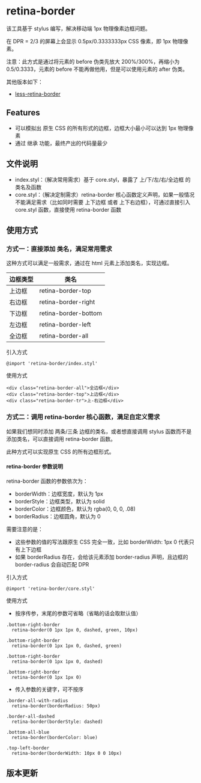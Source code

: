 # retina-border

该工具基于 stylus 编写，解决移动端 1px 物理像素边框问题。

在 DPR = 2/3 的屏幕上会显示 0.5px/0.3333333px CSS 像素，即 1px 物理像素。

注意：此方式是通过将元素的 before 伪类先放大 200%/300%，再缩小为 0.5/0.3333，元素的 before 不能再做他用，但是可以使用元素的 after 伪类。

其他版本如下：
- [less-retina-border](https://www.npmjs.com/package/less-retina-border)


## Features
- 可以模拟出 原生 CSS 的所有形式的边框，边框大小最小可以达到 1px 物理像素
- 通过 继承 功能，最终产出的代码量最少

## 文件说明

- index.styl：（解决常用需求）基于 core.styl，暴露了 上/下/左/右/全边框 的类名及函数
- core.styl：（解决定制需求）retina-border 核心函数定义声明，如果一般情况不能满足需求（比如同时需要 上下边框 或者 上下右边框），可通过直接引入 core.styl 函数，直接使用 retina-border 函数


## 使用方式

### 方式一：直接添加 类名，满足常用需求

这种方式可以满足一般需求，通过在 html 元素上添加类名，实现边框。

边框类型 | 类名
-- | --
上边框 | retina-border-top
右边框 | retina-border-right
下边框 | retina-border-bottom
左边框 | retina-border-left
全边框 | retina-border-all

引入方式
```
@import 'retina-border/index.styl'
```

使用方式
```
<div class="retina-border-all">全边框</div>
<div class="retina-border-top">上边框</div>
<div class="retina-border-tr">上-右边框</div>

```

### 方式二：调用 retina-border 核心函数，满足自定义需求

如果我们想同时添加 两条/三条 边框的类名，或者想直接调用 stylus 函数而不是添加类名，可以直接调用 retina-border 函数。

此种方式可以实现原生 CSS 的所有边框形式。

#### retina-border 参数说明

retina-border 函数的参数依次为：
- borderWidth：边框宽度，默认为 1px
- borderStyle：边框类型，默认为 solid
- borderColor：边框颜色，默认为 rgba(0, 0, 0, .08)
- borderRadius：边框圆角，默认为 0

需要注意的是：
- 这些参数的值的写法跟原生 CSS 完全一致，比如 borderWidth: 1px 0 代表只有上下边框
- 如果 borderRadius 存在，会给该元素添加 border-radius 声明，且边框的 border-radius 会自动匹配 DPR

引入方式
```
@import 'retina-border/core.styl'
```

使用方式
- 按序传参，末尾的参数可省略（省略的话会取默认值）
```
.bottom-right-border
  retina-border(0 1px 1px 0, dashed, green, 10px)

.bottom-right-border
  retina-border(0 1px 1px 0, dashed, green)

.bottom-right-border
  retina-border(0 1px 1px 0, dashed)

.bottom-right-border
  retina-border(0 1px 1px 0)
```

- 传入参数的关键字，可不按序
```
.border-all-with-radius
  retina-border(borderRadius: 50px)

.border-all-dashed
  retina-border(borderStyle: dashed)

.bottom-all-blue
  retina-border(borderColor: blue)

.top-left-border
  retina-border(borderWidth: 10px 0 0 10px)
```

## 版本更新